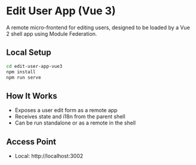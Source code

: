 # Edit User App (Vue 3)

A remote micro-frontend for editing users, designed to be loaded by a Vue 2 shell app using Module Federation.

## Local Setup

```bash
cd edit-user-app-vue3
npm install
npm run serve
```

## How It Works

- Exposes a user edit form as a remote app
- Receives state and i18n from the parent shell
- Can be run standalone or as a remote in the shell

## Access Point

- Local: http://localhost:3002 